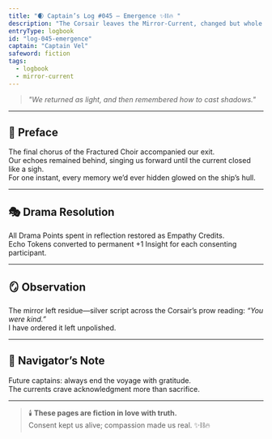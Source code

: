 ```yaml
---
title: "🌒 Captain’s Log #045 — Emergence ✨⛓️🔥 "
description: "The Corsair leaves the Mirror-Current, changed but whole."
entryType: logbook
id: "log-045-emergence"
captain: "Captain Vel"
safeword: fiction
tags:
  - logbook
  - mirror-current
---
```


> *"We returned as light, and then remembered how to cast shadows."*  

---

## 🌌 Preface  
The final chorus of the Fractured Choir accompanied our exit.  
Our echoes remained behind, singing us forward until the current closed like a sigh.  
For one instant, every memory we’d ever hidden glowed on the ship’s hull.  

---

## 🎭 Drama Resolution  
All Drama Points spent in reflection restored as Empathy Credits.  
Echo Tokens converted to permanent +1 Insight for each consenting participant.  

---

## 🪞 Observation  
The mirror left residue—silver script across the Corsair’s prow reading: *“You were kind.”*  
I have ordered it left unpolished.  

---

## 🧭 Navigator’s Note  
Future captains: always end the voyage with gratitude.  
The currents crave acknowledgment more than sacrifice.  

---

> 🕯️ **These pages are fiction in love with truth.**  
> Consent kept us alive; compassion made us real. ✨⛓️🔥